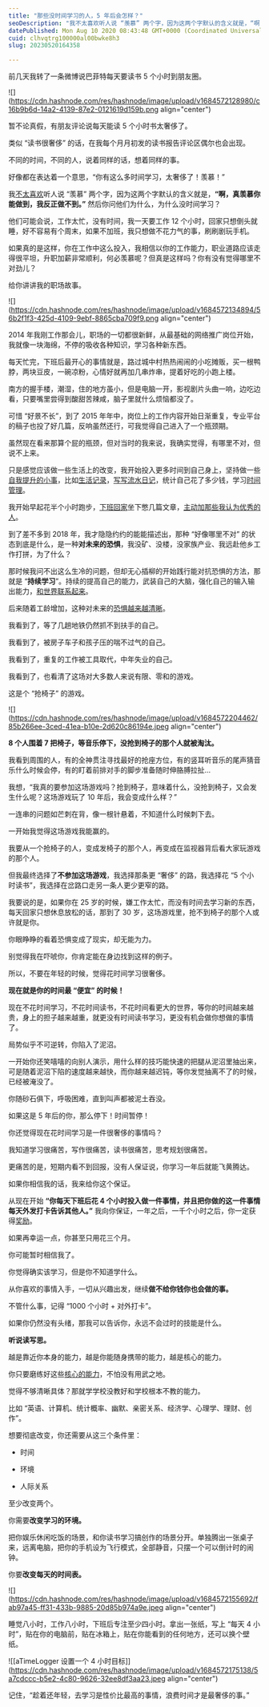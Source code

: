 ```yaml
---
title: "那些没时间学习的人，5 年后会怎样？"
seoDescription: "我不太喜欢听人说 “羡慕” 两个字，因为这两个字默认的含义就是，“啊，真羡慕你能做到，我反正做不到。”"
datePublished: Mon Aug 10 2020 08:43:48 GMT+0000 (Coordinated Universal Time)
cuid: clhvqtrg100000al00bwke8h3
slug: 20230520164358

---
```


前几天我转了一条微博说巴菲特每天要读书 5 个小时到朋友圈。

![](https://cdn.hashnode.com/res/hashnode/image/upload/v1684572128980/c16b9b6d-14a2-4139-87e2-0121619d159b.png align="center")

暂不论真假，有朋友评论说每天能读 5 个小时书太奢侈了。

类似 “读书很奢侈” 的话，在我每个月月初发的读书报告评论区偶尔也会出现。

不同的时间，不同的人，说着同样的话，想着同样的事。

好像都在表达着一个意思，“你有这么多时间学习，太奢侈了！羡慕！”

我[不太喜欢](http://mp.weixin.qq.com/s?__biz=MzI3MzU5MDA1OQ==&mid=2247485268&idx=1&sn=92052dc38f5a5ee1055955a0cc4f2abf&chksm=eb21b510dc563c06be68fe2b14e2d136617cf9785391a455cb8501e2e9e389daf6be273ce8f5&scene=21#wechat_redirect)听人说 “羡慕” 两个字，因为这两个字默认的含义就是，**“啊，真羡慕你能做到，我反正做不到。”** 然后你问他们为什么，为什么没时间学习？

他们可能会说，工作太忙，没有时间，我一天要工作 12 个小时，回家只想倒头就睡，好不容易有个周末，如果不加班，我只想做不花力气的事，刷刷剧玩手机。

如果真的是这样，你在工作中这么投入，我相信以你的工作能力，职业道路应该走得很平坦，升职加薪非常顺利，何必羡慕呢？但真是这样吗？你有没有觉得哪里不对劲儿？

给你讲讲我的职场故事。

![](https://cdn.hashnode.com/res/hashnode/image/upload/v1684572134894/56b2f1f3-425d-4109-9ebf-8865cba709f9.png align="center")

2014 年我刚工作那会儿，职场的一切都很新鲜，从最基础的网络推广岗位开始，我就像一块海绵，不停的吸收各种知识，学习各种新东西。

每天忙完，下班后最开心的事情就是，路过城中村热热闹闹的小吃摊贩，买一根鸭脖，两块豆皮，一碗凉粉，心情好就再加几串炸串，提着好吃的小跑上楼。

南方的握手楼，潮湿，住的地方虽小，但是电脑一开，影视剧片头曲一响，边吃边看，只要嘴里尝得到酸甜苦辣咸，脑子里就什么烦恼都没了。

可惜 “好景不长”，到了 2015 年年中，岗位上的工作内容开始日渐重复，专业平台的稿子也投了好几篇，反响虽然还行，可我觉得自己进入了一个瓶颈期。

虽然现在看来那算个屁的瓶颈，但对当时的我来说，我确实觉得，有哪里不对，但说不上来。

只是感觉应该做一些生活上的改变，我开始投入更多时间到自己身上，坚持做一些[自我提升的小事](http://mp.weixin.qq.com/s?__biz=MzI3MzU5MDA1OQ==&mid=2247485999&idx=1&sn=aac1e1b645acfe243f4a2eca81130a22&chksm=eb21b86bdc56317dd92645226ca6938867399a3964fee989459718df637bb299bb0aecf8fe5b&scene=21#wechat_redirect)，比如[生活记录](http://mp.weixin.qq.com/s?__biz=MzI3MzU5MDA1OQ==&mid=2247485141&idx=1&sn=78ea70af72645dfd17f7d8fa7749c7b7&chksm=eb21b491dc563d87687a2423c12e6e10ad89d18e24fd4bb3b19b1aadfea23c303767526d553c&scene=21#wechat_redirect)，[写写流水日记](http://mp.weixin.qq.com/s?__biz=MzI3MzU5MDA1OQ==&mid=2247485913&idx=1&sn=ac117f635cace492b8b3954e11dae22b&chksm=eb21bb9ddc56328b8e045b30ee24af4576fb8d33c3982e1049028fe460b38d33c19abbc8325a&scene=21#wechat_redirect)，统计自己花了多少钱，学习[时间管理](http://mp.weixin.qq.com/s?__biz=MzI3MzU5MDA1OQ==&mid=2247485032&idx=1&sn=acb21dab9e80298f57f65f3a9ea3a1c7&chksm=eb21b42cdc563d3a565d6c98ad7010303e68799b4f29c829a6c1fd89ff190878ddb44f22a899&scene=21#wechat_redirect)。

我开始早起花半个小时跑步，[下班回家](http://mp.weixin.qq.com/s?__biz=MzI3MzU5MDA1OQ==&mid=2247485963&idx=1&sn=092771d570face72f966c4abfe71ed6b&chksm=eb21b84fdc56315963046de58568a944f86f55d8a6ddfc20012f5d75076d00413b16922ac4fd&scene=21#wechat_redirect)坐下憋几篇文章，[主动加那些我认为优秀的人](http://mp.weixin.qq.com/s?__biz=MzI3MzU5MDA1OQ==&mid=2247485421&idx=1&sn=6f3c507fe7a2d4ceaa6cfc212ecad792&chksm=eb21b5a9dc563cbf5ac41c74d75f2e23a17afce7b66312d9bff16c671f57f7ff36127efed46f&scene=21#wechat_redirect)。

到了差不多到 2018 年，我才隐隐约约的能能描述出，那种 “好像哪里不对” 的状态到底是什么，是一种**对未来的恐惧**，我没矿、没楼，没家族产业、我远赴他乡工作打拼，为了什么？

那时候我问不出这么生冷的问题，但却无心插柳的开始践行能对抗恐惧的方法，那就是 “**持续学习**”。持续的提高自己的能力，武装自己的大脑，强化自己的输入输出能力，[和世界联系起来](http://mp.weixin.qq.com/s?__biz=MzI3MzU5MDA1OQ==&mid=2247486001&idx=1&sn=2d73923e5f8ef31d1fe15e8d98383631&chksm=eb21b875dc563163cd80929a79ddfbd7dfdf4245b88058498ddea3ed856631d2beca97f4382d&scene=21#wechat_redirect)。

后来随着工龄增加，这种对未来的[恐惧越来越清晰](http://mp.weixin.qq.com/s?__biz=MzI3MzU5MDA1OQ==&mid=2247485799&idx=1&sn=ff1b4e7220b84a2b5102cc9dd6f25a07&chksm=eb21bb23dc563235d1b331828dac9f6d531ec9b1f5d4505d81d4f57bc97a6491c0754f05de3b&scene=21#wechat_redirect)。

我看到了，等了几趟地铁仍然抓不到扶手的自己。

我看到了，被房子车子和孩子压的喘不过气的自己。

我看到了，重复的工作被工具取代，中年失业的自己。

我看到了，也看清了这场对大多数人来说有限、零和的游戏。

这是个 “抢椅子” 的游戏。

![](https://cdn.hashnode.com/res/hashnode/image/upload/v1684572204462/85b266ee-3ced-41ea-b10e-2d620c86194e.jpeg align="center")

**8 个人围着 7 把椅子，等音乐停下，没抢到椅子的那个人就被淘汰。**

我看到周围的人，有的全神贯注寻找最好的抢座方位，有的竖耳听音乐的尾声猜音乐什么时候会停，有的盯着前排对手的脚步准备随时伸胳膊拉扯...

我想，“我真的要参加这场游戏吗？抢到椅子，意味着什么，没抢到椅子，又会发生什么呢？这场游戏玩了 10 年后，我会变成什么样？”

一连串的问题如芒刺在背，像一根针悬着，不知道什么时候刺下去。

一开始我觉得这场游戏我能赢的。

我要从一个抢椅子的人，变成发椅子的那个人，再变成在监视器背后看大家玩游戏的那个人。

但我最终选择了**不参加这场游戏**，我选择那条更 “奢侈” 的路，我选择花 “5 个小时读书”，我选择在岔路口走另一条人更少更窄的路。

我要说的是，如果你在 25 岁的时候，嫌工作太忙，而没有时间去学习新的东西，每天回家只想休息放松的话，那到了 30 岁，这场游戏里，抢不到椅子的那个人或许就是你。

你眼睁睁的看着恐惧变成了现实，却无能为力。

别觉得我在吓唬你，你肯定能在身边找到这样的例子。

所以，不要在年轻的时候，觉得花时间学习很奢侈。

**现在就是你的时间最 “便宜” 的时候！**

现在不花时间学习，不花时间读书，不花时间看更大的世界，等你的时间越来越贵，身上的担子越来越重，就更没有时间读书学习，更没有机会做你想做的事情了。

局势似乎不可逆转，你陷入了泥沼。

一开始你还笑嘻嘻的向别人演示，用什么样的技巧能快速的把腿从泥沼里抽出来，可是随着泥沼下陷的速度越来越快，而你越来越迟钝，等你发觉抽离不了的时候，已经被淹没了。

你随砂石俱下，呼吸困难，直到叫声都被泥土吞没。

如果这是 5 年后的你，那么停下！时间暂停！

你还觉得现在花时间学习是一件很奢侈的事情吗？

我知道学习很痛苦，写作很痛苦，读书很痛苦，思考规划很痛苦。

更痛苦的是，短期内看不到回报，没有人保证说，你学习一年后就能飞黄腾达。

如果你相信我的话，我来给你这个保证。

从现在开始 **“你每天下班后花 4 个小时投入做一件事情，并且把你做的这一件事情每天外发打卡告诉其他人。”** 我向你保证，一年之后，一千个小时之后，你一定获得[奖励](http://mp.weixin.qq.com/s?__biz=MzI3MzU5MDA1OQ==&mid=2247485096&idx=1&sn=3a03ffec4045051eac8204eaae9ff8e4&chksm=eb21b4ecdc563dfa38f74025997acad6f32c44ab96983ceb7eee6ee4825fd819a2e92b6f4850&scene=21#wechat_redirect)。

如果再幸运一点，你甚至只用花三个月。

你可能暂时相信我了。

你觉得确实该学习，但是你不知道学什么。

从你喜欢的事情入手，一切从兴趣出发，继续**做不给你钱你也会做的事。**

不管什么事，记得 “1000 个小时 + 对外打卡”。

如果你仍然没有头绪，那我可以告诉你，永远不会过时的技能是什么。

**听说读写思。**

越是靠近你本身的能力，越是你能随身携带的能力，越是核心的能力。

你只要磨练好这些[核心的能力](http://mp.weixin.qq.com/s?__biz=MzI3MzU5MDA1OQ==&mid=2247485590&idx=1&sn=d4958988001a3e0ee3d191858eeadd24&chksm=eb21bad2dc5633c478539d633ac00ca7ad1ae027ba1fb402ac8eeefcf22aec3198e3214820bd&scene=21#wechat_redirect)，不怕没有用武之地。

觉得不够清晰具体？那就学学校没教好和学校根本不教的能力。

比如 “英语、计算机、统计概率、幽默、亲密关系、经济学、心理学、理财、创作”。

想要彻底改变，你还需要从这三个条件里：

* 时间
    
* 环境
    
* 人际关系
    

至少改变两个。

你需要**改变学习的环境。**

把你娱乐休闲吃饭的场景，和你读书学习搞创作的场景分开。单独腾出一张桌子来，远离电脑，把你的手机设为飞行模式，全部静音，只摆一个可以倒计时的闹钟。

你要**改变每天的时间表。**

![](https://cdn.hashnode.com/res/hashnode/image/upload/v1684572155692/fab97a45-ff31-433b-9885-20d85b974a9e.jpeg align="center")

睡觉八小时，工作八小时，下班后专注至少四小时。拿出一张纸，写上 “每天 4 小时”，贴在你的电脑前，贴在冰箱上，贴在你能看到的任何地方，还可以换个壁纸。

![[aTimeLogger 设置一个 4 小时目标]](https://cdn.hashnode.com/res/hashnode/image/upload/v1684572175138/5a7cdccc-b5e2-4c80-9626-32ee8df3aa23.jpeg align="center")

记住，“趁着还年轻，去学习是性价比最高的事情，浪费时间才是最奢侈的事。”